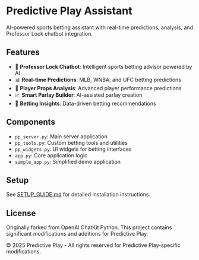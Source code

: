 # Predictive Play Assistant

AI-powered sports betting assistant with real-time predictions, analysis, and Professor Lock chatbot integration.

## Features

- 🤖 **Professor Lock Chatbot**: Intelligent sports betting advisor powered by AI
- 📊 **Real-time Predictions**: MLB, WNBA, and UFC betting predictions
- 🎯 **Player Props Analysis**: Advanced player performance predictions
- 📈 **Smart Parlay Builder**: AI-assisted parlay creation
- 🔮 **Betting Insights**: Data-driven betting recommendations

## Components

- `pp_server.py`: Main server application
- `pp_tools.py`: Custom betting tools and utilities
- `pp_widgets.py`: UI widgets for betting interfaces
- `app.py`: Core application logic
- `simple_app.py`: Simplified demo application

## Setup

See [SETUP_GUIDE.md](SETUP_GUIDE.md) for detailed installation instructions.

## License

Originally forked from OpenAI ChatKit Python. This project contains significant modifications and additions for Predictive Play.

© 2025 Predictive Play - All rights reserved for Predictive Play-specific modifications.

